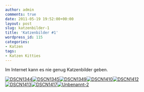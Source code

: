 ```yaml
---
author: admin
comments: true
date: 2011-05-19 19:52:00+00:00
layout: post
slug: katzenbilder-1
title: 'Katzenbilder #1'
wordpress_id: 115
categories:
- Katzen
tags:
- Katzen Kitties
---
```


Im Internet kann es nie genug Katzenbilder geben.

[![DSCN1344](http://andydunkel.net/assets/uploads/2011/05/DSCN1344_thumb.jpg)](http://andydunkel.net/assets/uploads/2011/05/DSCN1344.jpg)[![DSCN1345](http://andydunkel.net/assets/uploads/2011/05/DSCN1345_thumb.jpg)](http://andydunkel.net/assets/uploads/2011/05/DSCN1345.jpg)[![DSCN1349](http://andydunkel.net/assets/uploads/2011/05/DSCN1349_thumb.jpg)](http://andydunkel.net/assets/uploads/2011/05/DSCN1349.jpg)[![DSCN1410](http://andydunkel.net/assets/uploads/2011/05/DSCN1410_thumb.jpg)](http://andydunkel.net/assets/uploads/2011/05/DSCN1410.jpg)[![DSCN1412](http://andydunkel.net/assets/uploads/2011/05/DSCN1412_thumb.jpg)](http://andydunkel.net/assets/uploads/2011/05/DSCN1412.jpg)[![DSCN1413](http://andydunkel.net/assets/uploads/2011/05/DSCN1413_thumb.jpg)](http://andydunkel.net/assets/uploads/2011/05/DSCN1413.jpg)[![DSCN1417](http://andydunkel.net/assets/uploads/2011/05/DSCN1417_thumb.jpg)](http://andydunkel.net/assets/uploads/2011/05/DSCN1417.jpg)[![Unbenannt-2](http://andydunkel.net/assets/uploads/2011/05/Unbenannt-2_thumb.jpg)](http://andydunkel.net/assets/uploads/2011/05/Unbenannt-2.jpg)
